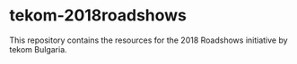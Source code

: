 # tekom-2018roadshows
This repository contains the resources for the 2018 Roadshows initiative by tekom Bulgaria. 
